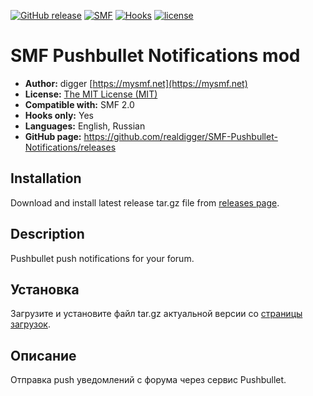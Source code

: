 [![GitHub release](https://img.shields.io/github/release/realdigger/SMF-Pushbullet-Notifications.svg)](https://github.com/realdigger/SMF-Pushbullet-Notifications/releases)
[![SMF](https://img.shields.io/badge/SMF-2.1-blue.svg?style==flat)](https://simplemachines.org)
[![Hooks](https://img.shields.io/badge/hooks%20only-✓-blue.svg?style==flat)]()
[![license](https://img.shields.io/github/license/realdigger/SMF-Pushbullet-Notifications.svg)]()


# SMF Pushbullet Notifications mod
* **Author:** digger [https://mysmf.net](https://mysmf.net)
* **License:** [The MIT License (MIT)](https://opensource.org/licenses/MIT)
* **Compatible with:** SMF 2.0
* **Hooks only:** Yes
* **Languages:** English, Russian
* **GitHub page:** https://github.com/realdigger/SMF-Pushbullet-Notifications/releases

## Installation  
Download and install latest release tar.gz file from [releases page](https://github.com/realdigger/SMF-Pushbullet-Notifications/releases).

## Description
Pushbullet push notifications for your forum.

## Установка    
Загрузите и установите файл tar.gz актуальной версии со [страницы загрузок](https://github.com/realdigger/SMF-Pushbullet-Notifications/releases).

## Описание
Отправка push уведомлений с форума через сервис Pushbullet. 
